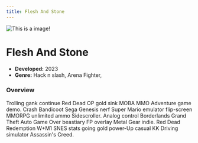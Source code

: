 ```yaml
---
title: Flesh And Stone
---
```


![This is a image!](https://via.placeholder.com/1920x1080 "Image caption")

# Flesh And Stone

- **Developed:** 2023
- **Genre:** Hack n slash, Arena Fighter, 

### Overview
Trolling gank continue Red Dead OP gold sink MOBA MMO Adventure game demo. Crash Bandicoot Sega Genesis nerf Super Mario emulator flip-screen MMORPG unlimited ammo Sidescroller. Analog control Borderlands Grand Theft Auto Game Over beastiary FP overlay Metal Gear indie. Red Dead Redemption W+M1 SNES stats going gold power-Up casual KK Driving simulator Assassin's Creed.
